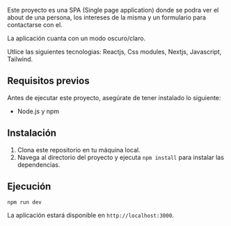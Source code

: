 Este proyecto es una SPA (Single page application) donde se podra ver el about de una persona, los intereses de la misma y un formulario para contactarse con el.

La aplicación cuanta con un modo oscuro/claro. 

Utlice las siguientes tecnologias:
Reactjs, Css modules, Nextjs, Javascript, Tailwind.

## Requisitos previos

Antes de ejecutar este proyecto, asegúrate de tener instalado lo siguiente:

- Node.js y npm

## Instalación

1. Clona este repositorio en tu máquina local.
2. Navega al directorio del proyecto y ejecuta `npm install` para instalar las dependencias.


## Ejecución

```
npm run dev
```

La aplicación estará disponible en `http://localhost:3000`.


